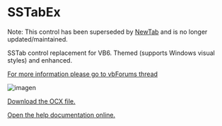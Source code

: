 # SSTabEx

Note: This control has been superseded by [NewTab](https://github.com/EduardoVB/NewTab) and is no longer updated/maintained.

SSTab control replacement for VB6. Themed (supports Windows visual styles) and enhanced.  

[For more information please go to vbForums thread](https://www.vbforums.com/showthread.php?858735-(VB6)-SSTabEx-SSTab-replacement-Themed-and-with-new-features)

![imagen](https://user-images.githubusercontent.com/42319299/175790566-074cd8be-2e2f-44ff-bfaf-1733ee28144d.png)

[Download the OCX file.](https://github.com/EduardoVB/SSTabEx/raw/main/control-bin/TabExT01.ocx)

[Open the help documentation online.](https://htmlpreview.github.io/?https://github.com/EduardoVB/SSTabEx/blob/main/docs/tabexctl_reference.html)
